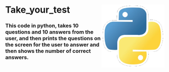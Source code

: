 # <img src="https://github.com/rodrigonuness/language_pictures/blob/master/Python.png" align="right" width="200">
# Take_your_test
### This code in python, takes 10 questions and 10 answers from the user, and then prints the questions on the screen for the user to answer and then shows the number of correct answers.
### 
####



